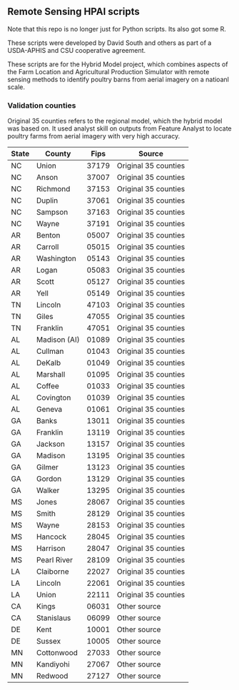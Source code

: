 ## Remote Sensing HPAI scripts

Note that this repo is no longer just for Python scripts. Its also got some R.

These scripts were developed by David South and others as part of a USDA-APHIS and CSU cooperative agreement.

These scripts are for the Hybrid Model project, which
combines aspects of the Farm Location and Agricultural Production Simulator with remote sensing 
methods to identify poultry barns from aerial imagery on a natioanl scale. 

### Validation counties
Original 35 counties refers to the regional model, which the hybrid model was based on. It used analyst skill on outputs from Feature Analyst to locate poultry farms from aerial imagery with very high accuracy.

|State|County|Fips|Source|
|-----|------|----|------|
|NC  |Union |37179| Original 35 counties |
|NC    |Anson |37007| Original 35 counties |
|NC    |Richmond|37153| Original 35 counties |
|NC   |Duplin|37061| Original 35 counties |
|NC    |Sampson|37163| Original 35 counties |
|NC    |Wayne |37191| Original 35 counties |
|AR   |Benton|05007| Original 35 counties |
|AR   |Carroll|05015| Original 35 counties |
|AR    |Washington|05143| Original 35 counties |
|AR   |Logan |05083| Original 35 counties |
|AR    |Scott |05127| Original 35 counties |
|AR  |Yell  |05149| Original 35 counties |
|TN |Lincoln|47103| Original 35 counties |
|TN    |Giles |47055| Original 35 counties |
|TN    |Franklin|47051| Original 35 counties |
|AL  |Madison (AI)|01089| Original 35 counties |
|AL    |Cullman|01043| Original 35 counties |
|AL    |DeKalb|01049| Original 35 counties |
|AL    |Marshall|01095| Original 35 counties |
|AL  |Coffee|01033| Original 35 counties |
|AL    |Covington|01039| Original 35 counties |
|AL    |Geneva|01061| Original 35 counties |
|GA  |Banks |13011| Original 35 counties |
|GA    |Franklin|13119| Original 35 counties |
|GA    |Jackson|13157| Original 35 counties |
|GA    |Madison|13195| Original 35 counties |
|GA  |Gilmer|13123| Original 35 counties |
|GA    |Gordon|13129| Original 35 counties |
|GA    |Walker|13295| Original 35 counties |
|MS  |Jones |28067| Original 35 counties |
|MS    |Smith |28129| Original 35 counties |
|MS    |Wayne |28153| Original 35 counties |
|MS  |Hancock|28045| Original 35 counties |
|MS    |Harrison|28047| Original 35 counties |
|MS    |Pearl River|28109| Original 35 counties |
|LA  |Claiborne|22027| Original 35 counties |
|LA    |Lincoln|22061| Original 35 counties |
|LA    |Union |22111| Original 35 counties |
|CA  |Kings |06031| Other source |
|CA  |Stanislaus|06099| Other source |
|DE  |Kent |10001 |Other source|
|DE  |Sussex|10005|Other source|
|MN |Cottonwood|27033|Other source|
|MN |Kandiyohi |27067|Other source|
|MN |Redwood|27127 |Other source|
